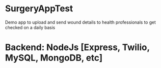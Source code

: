 # SurgeryAppTest
Demo app to upload and send wound details to health professionals
to get checked on a daily basis

# Backend: NodeJs [Express, Twilio, MySQL, MongoDB, etc]
